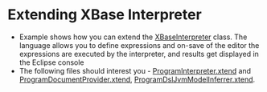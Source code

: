 # Extending XBase Interpreter

* Example shows how you can extend the [XBaseInterpreter](http://download.eclipse.org/modeling/tmf/xtext/javadoc/2.9/org/eclipse/xtext/xbase/interpreter/impl/XbaseInterpreter.html) class. The language allows you to define expressions and on-save of the editor the expressions are executed by the interpreter, and results get displayed in the Eclipse console
* The following files should interest you - [ProgramInterpreter.xtend](https://github.com/nbhusare/Xbase-sandbox/blob/master/org.ne.xtext.example.program/src/org/ne/xtext/example/program/interpreter/ProgramInterpreter.xtend) and [ProgramDocumentProvider.xtend](https://github.com/nbhusare/Xbase-sandbox/blob/master/org.ne.xtext.example.program.ui/bin/org/ne/xtext/example/program/ui/documentprovider/ProgramDocumentProvider.xtend), [ProgramDslJvmModelInferrer.xtend](https://github.com/nbhusare/Xbase-sandbox/blob/master/org.ne.xtext.example.program/bin/org/ne/xtext/example/program/jvmmodel/ProgramDslJvmModelInferrer.xtend).

